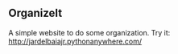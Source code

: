 ## OrganizeIt

A simple website to do some organization. Try it: http://jardelbaiajr.pythonanywhere.com/
